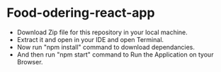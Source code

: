 # Food-odering-react-app
- Download Zip file for this repository in your local machine.
- Extract it and open in your IDE and open Terminal.
- Now run "npm install" command to download dependancies.
- And then run "npm start" command to Run the Application on tyour Browser.
